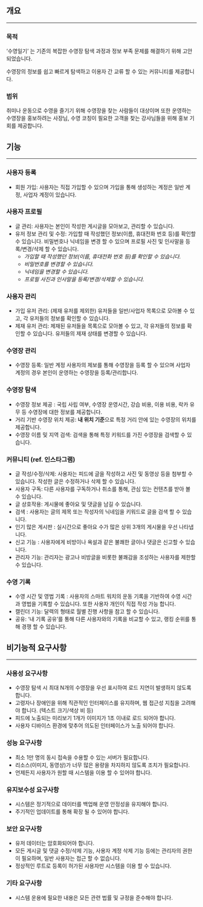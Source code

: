## 개요

---

### 목적

‘수영일기’ 는 기존의 복잡한 수영장 탐색 과정과 정보 부족 문제를 해결하기 위해 고안되었습니다. 

수영장의 정보를 쉽고 빠르게 탐색하고 이용자 간 교류 할 수 있는 커뮤니티를 제공합니다. 

### 범위

취미나 운동으로 수영을 즐기기 위해 수영장을 찾는 사람들이 대상이며 
또한 운영하는 수영장을 홍보하려는 사장님, 수영 코칭이 필요한 고객을 찾는 강사님들을 위해  홍보 기회를 제공합니다. 

## 기능

---

### 사용자 등록

- 회원 가입: 사용자는 직접 가입할 수 있으며 가입을 통해 생성하는 계정은 일반 계정, 사업자 계정이 있습니다.

### 사용자 프로필

- 글 관리: 사용자는 본인이 작성한 게시글을 모아보고, 관리할 수 있습니다.
- 유저 정보 관리 및 수정: 가입할 때 작성했던 정보(이름, 휴대전화 번호 등)를 확인할 수 있습니다.
비밀번호나 닉네임을 변경 할 수 있으며 프로필 사진 및 인사말을 등록/변경/삭제 할 수 있습니다.
    - *가입할 때 작성했던 정보(이름, 휴대전화 번호 등)를 확인할 수 있습니다.*
    - *비밀번호를 변경할 수 있습니다.*
    - *닉네임을 변경할 수 있습니다.*
    - *프로필 사진과 인사말을 등록/변경/삭제할 수 있습니다.*

### 사용자 관리

- 가입 유저 관리: (제재 유저를 제외한) 유저들을 일반/사업자 목록으로 모아볼 수 있고, 각 유저들의 정보를 확인할 수 있습니다.
- 제재 유저 관리: 제재된 유저들을 목록으로 모아볼 수 있고, 각 유저들의 정보를 확인할 수 있습니다. 유저들의 제재 상태를 변경할 수 있습니다.

### 수영장 관리

- 수영장 등록:  일반 계정 사용자의 제보를 통해 수영장을 등록 할 수 있으며 사업자 계정의 경우 본인이 운영하는 수영장을 등록/관리합니다.

### 수영장 탐색

- 수영장 정보 제공 : 국립 사립 여부, 수영장 운영시간, 강습 비용, 이용 비용, 락카 유무 등 수영장에 대한 정보를 제공합니다.
- 거리 기반 수영장 위치 제공: **내 위치 기준**으로 특정 거리 안에 있는 수영장의 위치를 제공합니다.
- 수영장 이름 및 지역 검색:  검색을 통해 특정 키워드를 가진 수영장을 검색할 수 있습니다.

### 커뮤니티 (ref. 인스타그램)

- 글 작성/수정/삭제: 사용자는 피드에 글을 작성하고 사진 및 동영상 등을 첨부할 수 있습니다. 
작성한 글은 수정하거나 삭제 할 수 있습니다.
- 사용자 구독: 다른 사용자를 구독하거나 취소를 통해, 관심 있는 컨텐츠를 받아 볼 수 있습니다.
- 글 상호작용: 게시물에 좋아요 및 댓글을 남길 수 있습니다.
- 검색 : 사용자는 글의 제목 또는 작성자의 닉네임을 키워드로 글을 검색 할 수 있습니다.
- 인기 많은 게시판 : 실시간으로 좋아요 수가 많은 상위 3개의 게시물을 우선 나타냅니다.
- 신고 기능 : 사용자에게 비방이나 욕설과 같은 불쾌한 글이나 댓글은 신고할 수 있습니다.
- 관리자 기능:  관리자는 광고나 비방글을 비롯한 불쾌감을 조성하는 사용자를 제한할 수 있습니다.

### 수영 기록

- 수영 시간 및 영법 기록 : 사용자의 스마트 워치의 운동 기록을 기반하여 수영 시간과 영법을 기록할 수 있습니다.  또한 사용자 개인이 직접 작성 가능 합니다.
- 캘린더 기능: 달력의 형태로 월별 진행 사항을 참고 할 수 있습니다.
- 공유: ‘내 기록 공유’를 통해 다른 사용자와의 기록을 비교할 수 있고, 랭킹 순위를 통해 경쟁 할 수 있습니다.

## 비기능적 요구사항

---

### 사용성 요구사항

- 수영장 탐색 시 최대 N개의 수영장을 우선 표시하여 로드 지연이 발생하지 않도록 합니다.
- 고령자나 장애인을 위해 직관적인 인터페이스를 유지하며, 웹 접근성 지침을 고려해야 합니다. (텍스트 크기/색상 비 등)
- 피드에 노출되는 미리보기 1개가 이미지가 1초 이내로 로드 되어야 합니다.
- 사용자 디바이스 환경에 맞추어 의도된 인터페이스가 노출 되어야 합니다.

### 성능 요구사항

- 최소 1만 명의 동시 접속을 수용할 수 있는 서버가 필요합니다.
- 리소스(이미지, 동영상)가 너무 많은 용량을 차지하지 않도록 조치가 필요합니다.
- 언제든지 사용자가 원할 때 시스템을 이용 할 수 있어야 합니다.

### 유지보수성 요구사항

- 시스템은 정기적으로 데이터를 백업해 운영 안정성을 유지해야 합니다.
- 주기적인 업데이트를 통해 확장 될 수 있어야 합니다.

### 보안 요구사항

- 유저 데이터는 암호화되어야 합니다.
- 모든 게시글 및 댓글 수정/삭제 기능, 사용자 계정 삭제 기능 등에는 관리자의 권한이 필요하며, 일반 사용자는 접근 할 수 없습니다.
- 정상적인 루트로 등록이 허가된 사용자만 시스템을 이용 할 수 있습니다.

### 기타 요구사항

- 시스템 운용에 필요한 내용은 모든 관련 법률 및 규정을 준수해야 합니다.